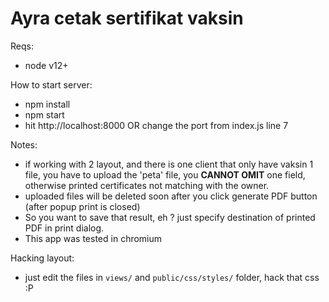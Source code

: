 # Ayra cetak sertifikat vaksin

Reqs:
- node v12+  

How to start server:
- npm install
- npm start
- hit http://localhost:8000 OR change the port from index.js line 7

Notes:
- if working with 2 layout, and there is one client that only have vaksin 1 file, you have to upload the 'peta' file,
  you **CANNOT OMIT** one field, otherwise printed certificates not matching with the owner.
- uploaded files will be deleted soon after you click generate PDF button (after popup print is closed)
- So you want to save that result, eh ? just specify destination of printed PDF in print dialog.
- This app was tested in chromium

Hacking layout:
- just edit the files in `views/` and `public/css/styles/` folder, hack that css :P
